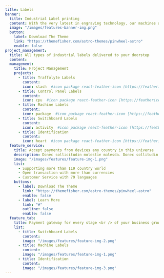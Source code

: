 ```yaml
---
title: Labels
banner:
  title: Industrial Label printing
  content: With the very latest in engraving technology, our machines are the fastest and most accurate available in todays market. This means we can engrave an enormous range of plastics, timbers and rubbers. In particular, we specialise in providing solutions for individuals and businesses requiring labels made from traffolyte, such as Control Panel Labels, Switchboard Labels, Machine Labels and a variety of safety labels and signs.
  image: "/images/features-banner-img.png"
  button:
    label: Download The Theme
    link: "https://themefisher.com/astro-themes/pinwheel-astro"
    enable: false
project_management:
  title: All types of industrial labels delivered to your doorstep
  content:
  management:
    title: Project Management
    projects:
      - title: Traffolyte Labels
        content: 
        icon: slash  #icon package react-feather-icon [https://feathericons.com/]
      - title: Control Panel Labels
        content: 
        icon: cpu  #icon package react-feather-icon [https://feathericons.com/]
      - title: Machine Labels
        content: 
        icon: package  #icon package react-feather-icon [https://feathericons.com/]
      - title: Switchboard Labels
        content: 
        icon: activity  #icon package react-feather-icon [https://feathericons.com/]
      - title: Identification
        content: 
        icon: heart  #icon package react-feather-icon [https://feathericons.com/]
  feature_service:
    title: Accept payments from devices any country in this universe
    description: Donec sollicitudin molestie malesda. Donec sollitudin molestie malesuada. Mauris pellentesque nec, egestas non nisi. Cras ultricies ligula sed
    image: "/images/features/feature-img-1.png"
    list:
      - Supporting more than 119 country world
      - Open transaction with more than currencies
      - Customer Service with 79 languages
    buttons:
      - label: Download The Theme
        link: "https://themefisher.com/astro-themes/pinwheel-astro"
        enable: false
      - label: Learn More
        link: "#"
        outline: false
        enable: false
  feature_tab:
    title: Payment gateway for every stage <br /> of your business growth
    list:
      - title: Switchboard Labels
        content: 
        image: "/images/features/feature-img-2.png"
      - title: Machine Labels
        content: 
        image: "/images/features/feature-img-1.png"
      - title: Identification
        content: 
        image: "/images/features/feature-img-3.png"
---
```

